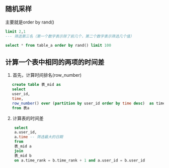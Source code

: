 ## 随机采样
主要就是order by rand()


```sql
limit 2,1
--- 筛选第三名（第一个数字表示除了前几个，第二个数字表示筛选几个值）
```


```sql
select * from table_a order by rand() limit 100
```

## 计算一个表中相同的两项的时间差

1. 首先，计算时间排名(row_number)
```sql
   create table 表_mid as
   select 
   user_id,
   time,
   row_number() over (partition by user_id order by time desc)  as time_rank
   from 表a
```

2. 计算表的时间差
```sql
    select 
    a.user_id,
    a.time -- 筛选最大的日期
    from 
    表_mid a
    join
    表_mid b
    on a.time_rank = b.time_rank + 1 and a.user_id = b.user_id
```
